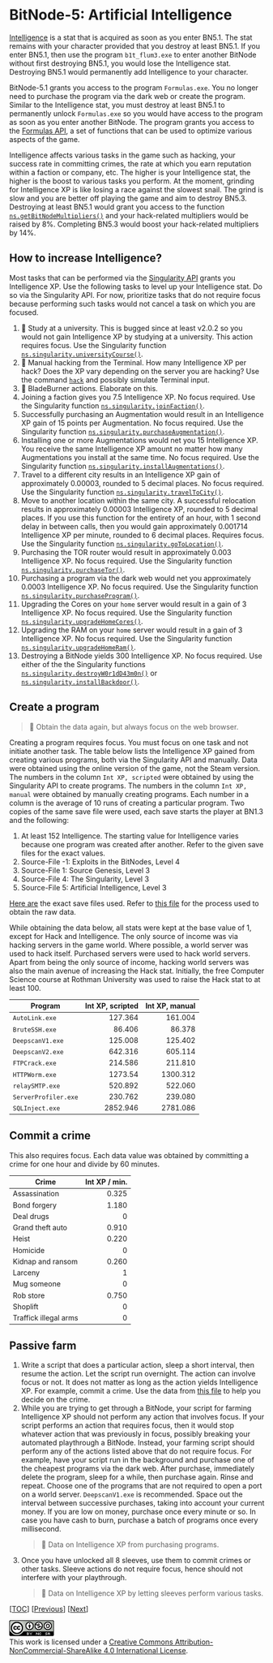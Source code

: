 # BitNode-5: Artificial Intelligence

[Intelligence](https://bitburner.readthedocs.io/en/latest/advancedgameplay/intelligence.html)
is a stat that is acquired as soon as you enter BN5.1. The stat remains with
your character provided that you destroy at least BN5.1. If you enter BN5.1,
then use the program `b1t_flum3.exe` to enter another BitNode without first
destroying BN5.1, you would lose the Intelligence stat. Destroying BN5.1 would
permanently add Intelligence to your character.

BitNode-5.1 grants you access to the program `Formulas.exe`. You no longer need
to purchase the program via the dark web or create the program. Similar to the
Intelligence stat, you must destroy at least BN5.1 to permanently unlock
`Formulas.exe` so you would have access to the program as soon as you enter
another BitNode. The program grants you access to the
[Formulas API](https://github.com/bitburner-official/bitburner-src/blob/dev/markdown/bitburner.formulas.md),
a set of functions that can be used to optimize various aspects of the game.

Intelligence affects various tasks in the game such as hacking, your success
rate in committing crimes, the rate at which you earn reputation within a
faction or company, etc. The higher is your Intelligence stat, the higher is the
boost to various tasks you perform. At the moment, grinding for Intelligence XP
is like losing a race against the slowest snail. The grind is slow and you are
better off playing the game and aim to destroy BN5.3. Destroying at least BN5.1
would grant you access to the function
[`ns.getBitNodeMultipliers()`](https://github.com/bitburner-official/bitburner-src/blob/dev/markdown/bitburner.ns.getbitnodemultipliers.md)
and your hack-related multipliers would be raised by 8%. Completing BN5.3 would
boost your hack-related multipliers by 14%.

## How to increase Intelligence?

Most tasks that can be performed via the
[Singularity API](https://github.com/bitburner-official/bitburner-src/blob/dev/markdown/bitburner.singularity.md)
grants you Intelligence XP. Use the following tasks to level up your
Intelligence stat. Do so via the Singularity API. For now, prioritize tasks that
do not require focus because performing such tasks would not cancel a task on
which you are focused.

1. 🐞 Study at a university. This is bugged since at least v2.0.2 so you would
   not gain Intelligence XP by studying at a university. This action requires
   focus. Use the Singularity function
   [`ns.singularity.universityCourse()`](https://github.com/bitburner-official/bitburner-src/blob/dev/markdown/bitburner.singularity.universitycourse.md).
1. 📝 Manual hacking from the Terminal. How many Intelligence XP per hack? Does
   the XP vary depending on the server you are hacking? Use the command
   [`hack`](https://bitburner.readthedocs.io/en/latest/basicgameplay/terminal.html#hack)
   and possibly simulate Terminal input.
1. 📝 BladeBurner actions. Elaborate on this.
1. Joining a faction gives you 7.5 Intelligence XP. No focus required. Use the
   Singularity function
   [`ns.singularity.joinFaction()`](https://github.com/bitburner-official/bitburner-src/blob/dev/markdown/bitburner.singularity.joinfaction.md).
1. Successfully purchasing an Augmentation would result in an Intelligence XP
   gain of 15 points per Augmentation. No focus required. Use the Singularity
   function
   [`ns.singularity.purchaseAugmentation()`](https://github.com/bitburner-official/bitburner-src/blob/dev/markdown/bitburner.singularity.purchaseaugmentation.md).
1. Installing one or more Augmentations would net you 15 Intelligence XP. You
   receive the same Intelligence XP amount no matter how many Augmentations you
   install at the same time. No focus required. Use the Singularity function
   [`ns.singularity.installAugmentations()`](https://github.com/bitburner-official/bitburner-src/blob/dev/markdown/bitburner.singularity.installaugmentations.md).
1. Travel to a different city results in an Intelligence XP gain of
   approximately 0.00003, rounded to 5 decimal places. No focus required. Use
   the Singularity function
   [`ns.singularity.travelToCity()`](https://github.com/bitburner-official/bitburner-src/blob/dev/markdown/bitburner.singularity.traveltocity.md).
1. Move to another location within the same city. A successful relocation
   results in approximately 0.00003 Intelligence XP, rounded to 5 decimal
   places. If you use this function for the entirety of an hour, with 1 second
   delay in between calls, then you would gain approximately 0.001714
   Intelligence XP per minute, rounded to 6 decimal places. Requires focus. Use
   the Singularity function
   [`ns.singularity.goToLocation()`](https://github.com/bitburner-official/bitburner-src/blob/dev/markdown/bitburner.singularity.gotolocation.md).
1. Purchasing the TOR router would result in approximately 0.003 Intelligence
   XP. No focus required. Use the Singularity function
   [`ns.singularity.purchaseTor()`](https://github.com/bitburner-official/bitburner-src/blob/dev/markdown/bitburner.singularity.purchasetor.md).
1. Purchasing a program via the dark web would net you approximately 0.0003
   Intelligence XP. No focus required. Use the Singularity function
   [`ns.singularity.purchaseProgram()`](https://github.com/bitburner-official/bitburner-src/blob/dev/markdown/bitburner.singularity.purchaseprogram.md).
1. Upgrading the Cores on your `home` server would result in a gain of 3
   Intelligence XP. No focus required. Use the Singularity function
   [`ns.singularity.upgradeHomeCores()`](https://github.com/bitburner-official/bitburner-src/blob/dev/markdown/bitburner.singularity.upgradehomecores.md).
1. Upgrading the RAM on your `home` server would result in a gain of 3
   Intelligence XP. No focus required. Use the Singularity function
   [`ns.singularity.upgradeHomeRam()`](https://github.com/bitburner-official/bitburner-src/blob/dev/markdown/bitburner.singularity.upgradehomeram.md).
1. Destroying a BitNode yields 300 Intelligence XP. No focus required. Use
   either of the the Singularity functions
   [`ns.singularity.destroyW0r1dD43m0n()`](https://github.com/bitburner-official/bitburner-src/blob/dev/markdown/bitburner.singularity.destroyw0r1dd43m0n.md)
   or
   [`ns.singularity.installBackdoor()`](https://github.com/bitburner-official/bitburner-src/blob/dev/markdown/bitburner.singularity.installbackdoor.md).

## Create a program

> 📝 Obtain the data again, but always focus on the web browser.

Creating a program requires focus. You must focus on one task and not initiate
another task. The table below lists the Intelligence XP gained from creating
various programs, both via the Singularity API and manually. Data were obtained
using the online version of the game, not the Steam version. The numbers in the
column `Int XP, scripted` were obtained by using the Singularity API to create
programs. The numbers in the column `Int XP, manual` were obtained by manually
creating programs. Each number in a column is the average of 10 runs of creating
a particular program. Two copies of the same save file were used, each save
starts the player at BN1.3 and the following:

1. At least 152 Intelligence. The starting value for Intelligence varies because
   one program was created after another. Refer to the given save files for the
   exact values.
1. Source-File -1: Exploits in the BitNodes, Level 4
1. Source-File 1: Source Genesis, Level 3
1. Source-File 4: The Singularity, Level 3
1. Source-File 5: Artificial Intelligence, Level 3

[Here are](../../data/program/intelligence/) the exact save files used. Refer to
[this file](../../data/program/intelligence/README.md) for the process used to
obtain the raw data.

While obtaining the data below, all stats were kept at the base value of 1,
except for Hack and Intelligence. The only source of income was via hacking
servers in the game world. Where possible, a world server was used to hack
itself. Purchased servers were used to hack world servers. Apart from being the
only source of income, hacking world servers was also the main avenue of
increasing the Hack stat. Initially, the free Computer Science course at Rothman
University was used to raise the Hack stat to at least 100.

| Program              | Int XP, scripted | Int XP, manual |
| -------------------- | ---------------: | -------------: |
| `AutoLink.exe`       |          127.364 |        161.004 |
| `BruteSSH.exe`       |           86.406 |         86.378 |
| `DeepscanV1.exe`     |          125.008 |        125.402 |
| `DeepscanV2.exe`     |          642.316 |        605.114 |
| `FTPCrack.exe`       |          214.586 |        211.810 |
| `HTTPWorm.exe`       |          1273.54 |       1300.312 |
| `relaySMTP.exe`      |          520.892 |        522.060 |
| `ServerProfiler.exe` |          230.762 |        239.080 |
| `SQLInject.exe`      |         2852.946 |       2781.086 |

## Commit a crime

This also requires focus. Each data value was obtained by committing a crime for
one hour and divide by 60 minutes.

| Crime                 | Int XP / min. |
| --------------------- | ------------: |
| Assassination         |         0.325 |
| Bond forgery          |         1.180 |
| Deal drugs            |             0 |
| Grand theft auto      |         0.910 |
| Heist                 |         0.220 |
| Homicide              |             0 |
| Kidnap and ransom     |         0.260 |
| Larceny               |             1 |
| Mug someone           |             0 |
| Rob store             |         0.750 |
| Shoplift              |             0 |
| Traffick illegal arms |             0 |

## Passive farm

1. Write a script that does a particular action, sleep a short interval, then
   resume the action. Let the script run overnight. The action can involve focus
   or not. It does not matter as long as the action yields Intelligence XP. For
   example, commit a crime. Use the data from
   [this file](../../data/crime/README.md) to help you decide on the crime.
1. While you are trying to get through a BitNode, your script for farming
   Intelligence XP should not perform any action that involves focus. If your
   script performs an action that requires focus, then it would stop whatever
   action that was previously in focus, possibly breaking your automated
   playthrough a BitNode. Instead, your farming script should perform any of the
   actions listed above that do not require focus. For example, have your script
   run in the background and purchase one of the cheapest programs via the dark
   web. After purchase, immediately delete the program, sleep for a while, then
   purchase again. Rinse and repeat. Choose one of the programs that are not
   required to open a port on a world server. `DeepscanV1.exe` is recommended.
   Space out the interval between successive purchases, taking into account your
   current money. If you are low on money, purchase once every minute or so. In
   case you have cash to burn, purchase a batch of programs once every
   millisecond.
    > 📝 Data on Intelligence XP from purchasing programs.
1. Once you have unlocked all 8 sleeves, use them to commit crimes or other
   tasks. Sleeve actions do not require focus, hence should not interfere with
   your playthrough.
    > 📝 Data on Intelligence XP by letting sleeves perform various tasks.

[[TOC](README.md "Table of Contents")]
[[Previous](singularity.md "BitNode-4: The Singularity")]
[[Next](gang.md "BitNode-2: Rise of the Underworld")]

![CC BY-NC-SA 4.0](image/cc.png "CC BY-NC-SA 4.0") \
This work is licensed under a [Creative Commons Attribution-NonCommercial-ShareAlike 4.0 International License](https://creativecommons.org/licenses/by-nc-sa/4.0/legalcode).
